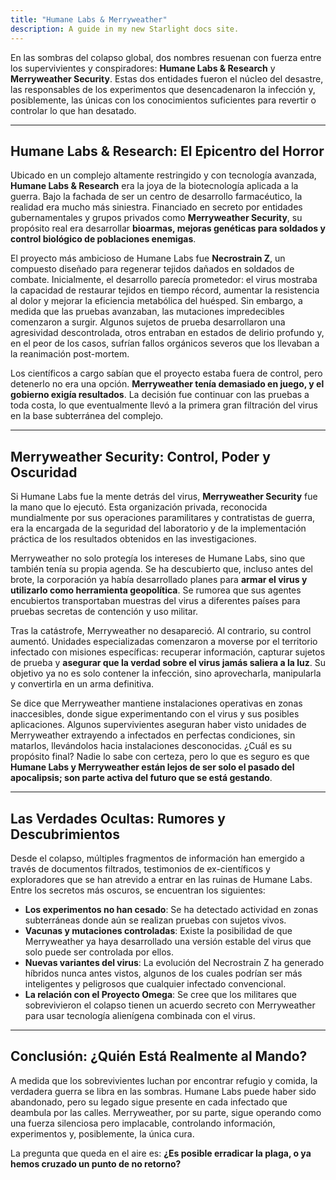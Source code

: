 ```yaml
---
title: "Humane Labs & Merryweather"
description: A guide in my new Starlight docs site.
---
```


En las sombras del colapso global, dos nombres resuenan con fuerza entre los supervivientes y conspiradores: **Humane Labs & Research** y **Merryweather Security**. Estas dos entidades fueron el núcleo del desastre, las responsables de los experimentos que desencadenaron la infección y, posiblemente, las únicas con los conocimientos suficientes para revertir o controlar lo que han desatado.

---

## **Humane Labs & Research: El Epicentro del Horror**

Ubicado en un complejo altamente restringido y con tecnología avanzada, **Humane Labs & Research** era la joya de la biotecnología aplicada a la guerra. Bajo la fachada de ser un centro de desarrollo farmacéutico, la realidad era mucho más siniestra. Financiado en secreto por entidades gubernamentales y grupos privados como **Merryweather Security**, su propósito real era desarrollar **bioarmas, mejoras genéticas para soldados y control biológico de poblaciones enemigas**.

El proyecto más ambicioso de Humane Labs fue **Necrostrain Z**, un compuesto diseñado para regenerar tejidos dañados en soldados de combate. Inicialmente, el desarrollo parecía prometedor: el virus mostraba la capacidad de restaurar tejidos en tiempo récord, aumentar la resistencia al dolor y mejorar la eficiencia metabólica del huésped. Sin embargo, a medida que las pruebas avanzaban, las mutaciones impredecibles comenzaron a surgir. Algunos sujetos de prueba desarrollaron una agresividad descontrolada, otros entraban en estados de delirio profundo y, en el peor de los casos, sufrían fallos orgánicos severos que los llevaban a la reanimación post-mortem.

Los científicos a cargo sabían que el proyecto estaba fuera de control, pero detenerlo no era una opción. **Merryweather tenía demasiado en juego, y el gobierno exigía resultados**. La decisión fue continuar con las pruebas a toda costa, lo que eventualmente llevó a la primera gran filtración del virus en la base subterránea del complejo.

---

## **Merryweather Security: Control, Poder y Oscuridad**

Si Humane Labs fue la mente detrás del virus, **Merryweather Security** fue la mano que lo ejecutó. Esta organización privada, reconocida mundialmente por sus operaciones paramilitares y contratistas de guerra, era la encargada de la seguridad del laboratorio y de la implementación práctica de los resultados obtenidos en las investigaciones.

Merryweather no solo protegía los intereses de Humane Labs, sino que también tenía su propia agenda. Se ha descubierto que, incluso antes del brote, la corporación ya había desarrollado planes para **armar el virus y utilizarlo como herramienta geopolítica**. Se rumorea que sus agentes encubiertos transportaban muestras del virus a diferentes países para pruebas secretas de contención y uso militar.

Tras la catástrofe, Merryweather no desapareció. Al contrario, su control aumentó. Unidades especializadas comenzaron a moverse por el territorio infectado con misiones específicas: recuperar información, capturar sujetos de prueba y **asegurar que la verdad sobre el virus jamás saliera a la luz**. Su objetivo ya no es solo contener la infección, sino aprovecharla, manipularla y convertirla en un arma definitiva.

Se dice que Merryweather mantiene instalaciones operativas en zonas inaccesibles, donde sigue experimentando con el virus y sus posibles aplicaciones. Algunos supervivientes aseguran haber visto unidades de Merryweather extrayendo a infectados en perfectas condiciones, sin matarlos, llevándolos hacia instalaciones desconocidas. ¿Cuál es su propósito final? Nadie lo sabe con certeza, pero lo que es seguro es que **Humane Labs y Merryweather están lejos de ser solo el pasado del apocalipsis; son parte activa del futuro que se está gestando**.

---

## **Las Verdades Ocultas: Rumores y Descubrimientos**

Desde el colapso, múltiples fragmentos de información han emergido a través de documentos filtrados, testimonios de ex-científicos y exploradores que se han atrevido a entrar en las ruinas de Humane Labs. Entre los secretos más oscuros, se encuentran los siguientes:

- **Los experimentos no han cesado**: Se ha detectado actividad en zonas subterráneas donde aún se realizan pruebas con sujetos vivos.
- **Vacunas y mutaciones controladas**: Existe la posibilidad de que Merryweather ya haya desarrollado una versión estable del virus que solo puede ser controlada por ellos.
- **Nuevas variantes del virus**: La evolución del Necrostrain Z ha generado híbridos nunca antes vistos, algunos de los cuales podrían ser más inteligentes y peligrosos que cualquier infectado convencional.
- **La relación con el Proyecto Omega**: Se cree que los militares que sobrevivieron el colapso tienen un acuerdo secreto con Merryweather para usar tecnología alienígena combinada con el virus.

---

## **Conclusión: ¿Quién Está Realmente al Mando?**

A medida que los sobrevivientes luchan por encontrar refugio y comida, la verdadera guerra se libra en las sombras. Humane Labs puede haber sido abandonado, pero su legado sigue presente en cada infectado que deambula por las calles. Merryweather, por su parte, sigue operando como una fuerza silenciosa pero implacable, controlando información, experimentos y, posiblemente, la única cura.

La pregunta que queda en el aire es: **¿Es posible erradicar la plaga, o ya hemos cruzado un punto de no retorno?**


